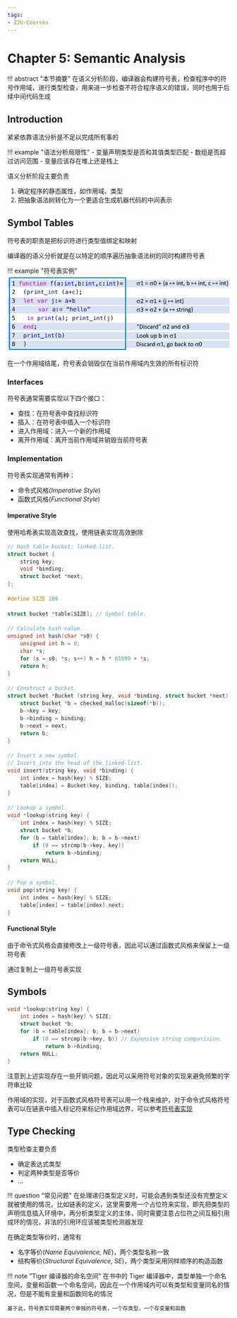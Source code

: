 ```yaml
---
tags:
- ZJU-Courses
---
```


# Chapter 5: Semantic Analysis

!!! abstract "本节摘要"
    在语义分析阶段，编译器会构建符号表，检查程序中的符号作用域，进行类型检查，用来进一步检查不符合程序语义的错误，同时也用于后续中间代码生成

## Introduction

紧紧依靠语法分析是不足以完成所有事的

!!! example "语法分析局限性"
    - 变量声明类型是否和其值类型匹配
    - 数组是否超过访问范围
    - 变量应该存在堆上还是栈上

语义分析阶段主要负责

1. 确定程序的静态属性，如作用域、类型
2. 把抽象语法树转化为一个更适合生成机器代码的中间表示

## Symbol Tables

符号表的职责是把标识符进行类型值绑定和映射

编译器的语义分析就是在以特定的顺序遍历抽象语法树的同时构建符号表

!!! example "符号表实例"
    ![Symbol Table](assets/SymbolTable.png)

在一个作用域结尾，符号表会销毁仅在当前作用域内生效的所有标识符

### Interfaces

符号表通常需要实现以下四个接口：

- 查找：在符号表中查找标识符
- 插入：在符号表中插入一个标识符
- 进入作用域：进入一个新的作用域
- 离开作用域：离开当前作用域并销毁当前符号表

### Implementation

符号表实现通常有两种：

- 命令式风格(*Imperative Style*)
- 函数式风格(*Functional Style*)

#### Imperative Style

使用哈希表实现高效查找，使用链表实现高效删除

```c title="Imperative Symbol Table"
// Hash table bucket: linked-list.
struct bucket {
    string key;
    void *binding;
    struct bucket *next;
};

#define SIZE 109

struct bucket *table[SIZE]; // Symbol table.

// Calculate hash value.
unsigned int hash(char *s0) {
    unsigned int h = 0;
    char *s;
    for (s = s0; *s; s++) h = h * 65599 + *s;
    return h;
}

// Construct a bucket.
struct bucket *Bucket (string key, void *binding, struct bucket *next) {
    struct bucket *b = checked_malloc(sizeof(*b));
    b->key = key;
    b->binding = binding;
    b->next = next;
    return b;
}

// Insert a new symbol.
// Insert into the head of the linked-list.
void insert(string key, void *binding) {
    int index = hash(key) % SIZE;
    table[index] = Bucket(key, binding, table[index]);
}

// Lookup a symbol.
void *lookup(string key) {
    int index = hash(key) % SIZE;
    struct bucket *b;
    for (b = table[index]; b; b = b->next)
        if (0 == strcmp(b->key, key))
            return b->binding;
    return NULL;
}

// Pop a symbol.
void pop(string key) {
    int index = hash(key) % SIZE;
    table[index] = table[index].next;
}
```

#### Functional Style

由于命令式风格会直接修改上一级符号表，因此可以通过函数式风格来保留上一级符号表

通过复制上一级符号表实现

## Symbols

```c title="Issue" hl_lines="5"
void *lookup(string key) {
    int index = hash(key) % SIZE;
    struct bucket *b;
    for (b = table[index]; b; b = b->next)
        if (0 == strcmp(b->key, b)) // Expensive string comparision.
            return b->binding;
    return NULL;
}
```

注意到上述实现存在一些开销问题，因此可以采用符号对象的实现来避免频繁的字符串比较

作用域的实现，对于函数式风格符号表可以用一个栈来维护，对于命令式风格符号表可以在链表中插入标记符来标记作用域边界，可以参考[符号表实现](https://compiler.pages.zjusct.io/sp25/lab/lab2/#_2)

## Type Checking

类型检查主要负责

- 确定表达式类型
- 判定两种类型是否等价
- ...

!!! question "常见问题"
    在处理递归类型定义时，可能会遇到类型还没有完整定义就被使用的情况，比如链表的定义，这里需要用一个占位符来实现，即先把类型的声明信息插入环境中，再分析类型定义的主体，同时需要注意占位符之间互相引用成环的情况，非法的引用环应该被类型检测器发现

在确定类型等价时，通常有

- 名字等价(*Name Equivalence, NE*)，两个类型名称一致
- 结构等价(*Structural Equivalence, SE*)，两个类型采用同样顺序的构造函数

!!! note "Tiger 编译器的命名空间"
    在书中的 Tiger 编译器中，类型单独一个命名空间，变量和函数一个命名空间，因此在一个作用域内可以有类型和变量同名的情况，但是不能有变量和函数同名的情况

    基于此，符号表实现需要两个单独的符号表，一个存类型，一个存变量和函数
